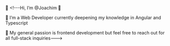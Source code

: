  👋 <!---Hi, I’m @Joachim 👋

👀 I’m a Web Developer currently deepening my knowledge in Angular and Typescript

🌱 My general passion is frontend development but feel free to reach out for all full-stack inquiries--->

<!---
ilsegaertner/ilsegaertner is a ✨ special ✨ repository because its `README.md` (this file) appears on your GitHub profile.
You can click the Preview link to take a look at your changes.
--->
